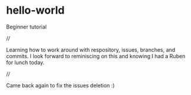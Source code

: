 # hello-world
Beginner tutorial 

//

Learning how to work around with respository, issues, branches, and commits. 
I look forward to reminiscing on this and knowing I had a Ruben for lunch today.

//

Came back again to fix the issues deletion :)
